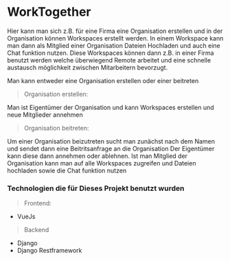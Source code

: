 # WorkTogether

Hier kann man sich z.B. für eine Firma eine Organisation erstellen und in der Organisation können Workspaces erstellt werden.
In einem Workspace kann man dann als Mitglied einer Organisation Dateien Hochladen und auch eine Chat funktion nutzen. Diese Workspaces können dann
z.B. in einer Firma benutzt werden welche überwiegend Remote arbeitet und eine schnelle austausch möglichkeit zwischen Mitarbeitern bevorzugt.

Man kann entweder eine Organisation erstellen oder einer beitreten
>Organisation erstellen:

Man ist Eigentümer der Organisation und kann Workspaces erstellen und neue Mitglieder annehmen

>Organisation beitreten:

Um einer Organisation beizutreten sucht man zunächst nach dem Namen und sendet dann eine Beitritsanfrage an die Organisation
Der Eigentümer kann diese dann annehmen oder ablehnen.
Ist man Mitglied der Organisation kann man auf alle Workspaces zugreifen und Dateien hochladen sowie die Chat funktion nutzen

### Technologien die für Dieses Projekt benutzt wurden

> Frontend:

- VueJs

> Backend

- Django
- Django Restframework
